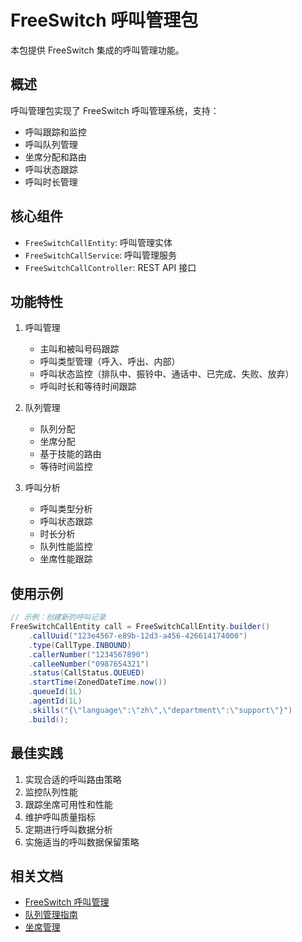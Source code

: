# FreeSwitch 呼叫管理包

本包提供 FreeSwitch 集成的呼叫管理功能。

## 概述

呼叫管理包实现了 FreeSwitch 呼叫管理系统，支持：

- 呼叫跟踪和监控
- 呼叫队列管理
- 坐席分配和路由
- 呼叫状态跟踪
- 呼叫时长管理

## 核心组件

- `FreeSwitchCallEntity`: 呼叫管理实体
- `FreeSwitchCallService`: 呼叫管理服务
- `FreeSwitchCallController`: REST API 接口

## 功能特性

1. 呼叫管理
   - 主叫和被叫号码跟踪
   - 呼叫类型管理（呼入、呼出、内部）
   - 呼叫状态监控（排队中、振铃中、通话中、已完成、失败、放弃）
   - 呼叫时长和等待时间跟踪

2. 队列管理
   - 队列分配
   - 坐席分配
   - 基于技能的路由
   - 等待时间监控

3. 呼叫分析
   - 呼叫类型分析
   - 呼叫状态跟踪
   - 时长分析
   - 队列性能监控
   - 坐席性能跟踪

## 使用示例

```java
// 示例：创建新的呼叫记录
FreeSwitchCallEntity call = FreeSwitchCallEntity.builder()
    .callUuid("123e4567-e89b-12d3-a456-426614174000")
    .type(CallType.INBOUND)
    .callerNumber("1234567890")
    .calleeNumber("0987654321")
    .status(CallStatus.QUEUED)
    .startTime(ZonedDateTime.now())
    .queueId(1L)
    .agentId(1L)
    .skills("{\"language\":\"zh\",\"department\":\"support\"}")
    .build();
```

## 最佳实践

1. 实现合适的呼叫路由策略
2. 监控队列性能
3. 跟踪坐席可用性和性能
4. 维护呼叫质量指标
5. 定期进行呼叫数据分析
6. 实施适当的呼叫数据保留策略

## 相关文档

- [FreeSwitch 呼叫管理](https://freeswitch.org/confluence/display/FREESWITCH/Call+Management)
- [队列管理指南](https://freeswitch.org/confluence/display/FREESWITCH/Queue+Management)
- [坐席管理](https://freeswitch.org/confluence/display/FREESWITCH/Agent+Management) 